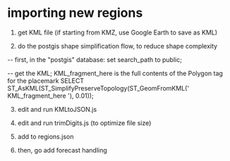 # importing new regions

1) get KML file (if starting from KMZ, use Google Earth to save as KML)

2) do the postgis shape simplification flow, to reduce shape complexity

-- first, in the "postgis" database:
set search_path to public;

-- get the KML; KML_fragment_here is the full contents of the Polygon tag for the placemark
SELECT ST_AsKML(ST_SimplifyPreserveTopology(ST_GeomFromKML('
KML_fragment_here
		'), 0.01));

3) edit and run KMLtoJSON.js

4) edit and run trimDigits.js (to optimize file size)

5) add to regions.json

6) then, go add forecast handling
